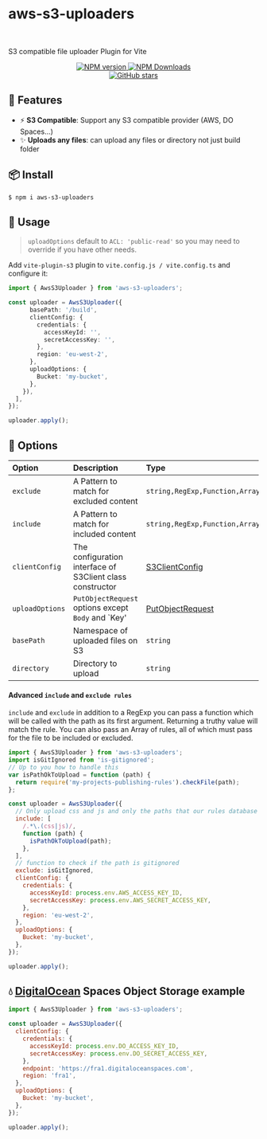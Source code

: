 # aws-s3-uploaders

<br>

S3 compatible file uploader Plugin for Vite

<p align='center'>
<a href='https://www.npmjs.com/package/aws-s3-uploaders' target="__blank">
<img src='https://img.shields.io/npm/v/aws-s3-uploaders?color=33A6B8&label=' alt="NPM version">
</a>
<a href="https://www.npmjs.com/package/aws-s3-uploaders" target="__blank">
    <img alt="NPM Downloads" src="https://img.shields.io/npm/dm/aws-s3-uploaders?color=476582&label=">
</a>
<br>
<a href="https://github.com/hunghg255/vite-plugin-s3" target="__blank">
<img alt="GitHub stars" src="https://img.shields.io/github/stars/hunghg255/vite-plugin-s3?style=social">
</a>
</p>

## 🚀 Features

- ⚡ **S3 Compatible**: Support any S3 compatible provider (AWS, DO Spaces...)
- ✨ **Uploads any files**: can upload any files or directory not just build folder

## 📦 Install

```bash
$ npm i aws-s3-uploaders
```

## 🦄 Usage

> `uploadOptions` default to `ACL: 'public-read'` so you may need to override if you have other needs.

Add `vite-plugin-s3` plugin to `vite.config.js / vite.config.ts` and configure it:

```ts
import { AwsS3Uploader } from 'aws-s3-uploaders';

const uploader = AwsS3Uploader({
      basePath: '/build',
      clientConfig: {
        credentials: {
          accessKeyId: '',
          secretAccessKey: '',
        },
        region: 'eu-west-2',
      },
      uploadOptions: {
        Bucket: 'my-bucket',
      },
    }),
  ],
});

uploader.apply();
```

## 👀 Options

| Option          | Description                                               | Type                                                                                                                          | Default    |
| :-------------- | :-------------------------------------------------------- | :---------------------------------------------------------------------------------------------------------------------------- | :--------- |
| `exclude`       | A Pattern to match for excluded content                   | `string,RegExp,Function,Array`                                                                                                | `null`     |
| `include`       | A Pattern to match for included content                   | `string,RegExp,Function,Array`                                                                                                | `null`     |
| `clientConfig`  | The configuration interface of S3Client class constructor | [S3ClientConfig](https://docs.aws.amazon.com/AWSJavaScriptSDK/v3/latest/clients/client-s3/interfaces/s3clientconfig.html)     | `required` |
| `uploadOptions` | `PutObjectRequest` options except `Body` and `Key'        | [PutObjectRequest](https://docs.aws.amazon.com/AWSJavaScriptSDK/v3/latest/clients/client-s3/interfaces/putobjectrequest.html) | `required` |
| `basePath`      | Namespace of uploaded files on S3                         | `string`                                                                                                                      | `null`     |
| `directory`     | Directory to upload                                       | `string`                                                                                                                      | `null`     |

#### Advanced `include` and `exclude rules`

`include` and `exclude` in addition to a RegExp you can pass a function which will be called with the path as its first argument. Returning a truthy value will match the rule. You can also pass an Array of rules, all of which must pass for the file to be included or excluded.

```javascript
import { AwsS3Uploader } from 'aws-s3-uploaders';
import isGitIgnored from 'is-gitignored';
// Up to you how to handle this
var isPathOkToUpload = function (path) {
  return require('my-projects-publishing-rules').checkFile(path);
};

const uploader = AwsS3Uploader({
  // Only upload css and js and only the paths that our rules database allows
  include: [
    /.*\.(css|js)/,
    function (path) {
      isPathOkToUpload(path);
    },
  ],
  // function to check if the path is gitignored
  exclude: isGitIgnored,
  clientConfig: {
    credentials: {
      accessKeyId: process.env.AWS_ACCESS_KEY_ID,
      secretAccessKey: process.env.AWS_SECRET_ACCESS_KEY,
    },
    region: 'eu-west-2',
  },
  uploadOptions: {
    Bucket: 'my-bucket',
  },
});

uploader.apply();
```

## 💧 [DigitalOcean](https://m.do.co/c/1b7cfb2128b0) Spaces Object Storage example

```javascript
import { AwsS3Uploader } from 'aws-s3-uploaders';

const uploader = AwsS3Uploader({
  clientConfig: {
    credentials: {
      accessKeyId: process.env.DO_ACCESS_KEY_ID,
      secretAccessKey: process.env.DO_SECRET_ACCESS_KEY,
    },
    endpoint: 'https://fra1.digitaloceanspaces.com',
    region: 'fra1',
  },
  uploadOptions: {
    Bucket: 'my-bucket',
  },
});

uploader.apply();
```
